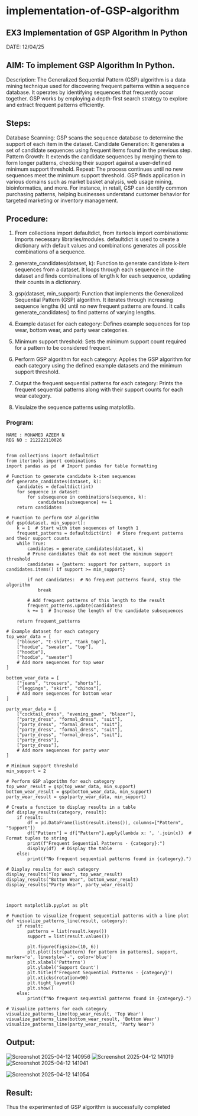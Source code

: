 # implementation-of-GSP-algorithm

## EX3 Implementation of GSP Algorithm In Python
DATE: 12/04/25

## AIM: To implement GSP Algorithm In Python.
Description:
The Generalized Sequential Pattern (GSP) algorithm is a data mining technique used for discovering frequent patterns within a sequence database. It operates by identifying sequences that frequently occur together. GSP works by employing a depth-first search strategy to explore and extract frequent patterns efficiently.

## Steps:
Database Scanning: GSP scans the sequence database to determine the support of each item in the dataset.
Candidate Generation: It generates a set of candidate sequences using frequent items found in the previous step.
Pattern Growth: It extends the candidate sequences by merging them to form longer patterns, checking their support against a user-defined minimum support threshold.
Repeat: The process continues until no new sequences meet the minimum support threshold.
GSP finds application in various domains such as market basket analysis, web usage mining, bioinformatics, and more. For instance, in retail, GSP can identify common purchasing patterns, helping businesses understand customer behavior for targeted marketing or inventory management.

## Procedure:
1. From collections import defaultdict, from itertools import combinations: Imports necessary libraries/modules. defaultdict is used to create a dictionary with default values and combinations generates all possible combinations of a sequence.

2. generate_candidates(dataset, k): Function to generate candidate k-item sequences from a dataset. It loops through each sequence in the dataset and finds combinations of length k for each sequence, updating their counts in a dictionary.

3. gsp(dataset, min_support): Function that implements the Generalized Sequential Pattern (GSP) algorithm. It iterates through increasing sequence lengths (k) until no new frequent patterns are found. It calls generate_candidates() to find patterns of varying lengths.

4. Example dataset for each category: Defines example sequences for top wear, bottom wear, and party wear categories.

5. Minimum support threshold: Sets the minimum support count required for a pattern to be considered frequent.

6. Perform GSP algorithm for each category: Applies the GSP algorithm for each category using the defined example datasets and the minimum support threshold.

7. Output the frequent sequential patterns for each category: Prints the frequent sequential patterns along with their support counts for each wear category.

8. Visulaize the sequence patterns using matplotlib.

### Program:
```
NAME : MOHAMED AZEEM N
REG NO : 212222110026


from collections import defaultdict
from itertools import combinations
import pandas as pd  # Import pandas for table formatting

# Function to generate candidate k-item sequences
def generate_candidates(dataset, k):
    candidates = defaultdict(int)
    for sequence in dataset:
        for subsequence in combinations(sequence, k):
            candidates[subsequence] += 1
    return candidates

# Function to perform GSP algorithm
def gsp(dataset, min_support):
    k = 1  # Start with item sequences of length 1
    frequent_patterns = defaultdict(int)  # Store frequent patterns and their support counts
    while True:
        candidates = generate_candidates(dataset, k)
        # Prune candidates that do not meet the minimum support threshold
        candidates = {pattern: support for pattern, support in candidates.items() if support >= min_support}
        
        if not candidates:  # No frequent patterns found, stop the algorithm
            break
        
        # Add frequent patterns of this length to the result
        frequent_patterns.update(candidates)
        k += 1  # Increase the length of the candidate subsequences
    
    return frequent_patterns

# Example dataset for each category
top_wear_data = [
    ["blouse", "t-shirt", "tank_top"],
    ["hoodie", "sweater", "top"],
    ["hoodie"],
    ["hoodie", "sweater"]
    # Add more sequences for top wear
]

bottom_wear_data = [
    ["jeans", "trousers", "shorts"],
    ["leggings", "skirt", "chinos"],
    # Add more sequences for bottom wear
]

party_wear_data = [
    ["cocktail_dress", "evening_gown", "blazer"],
    ["party_dress", "formal_dress", "suit"],
    ["party_dress", "formal_dress", "suit"],
    ["party_dress", "formal_dress", "suit"],
    ["party_dress", "formal_dress", "suit"],
    ["party_dress"],
    ["party_dress"],
    # Add more sequences for party wear
]

# Minimum support threshold
min_support = 2

# Perform GSP algorithm for each category
top_wear_result = gsp(top_wear_data, min_support)
bottom_wear_result = gsp(bottom_wear_data, min_support)
party_wear_result = gsp(party_wear_data, min_support)

# Create a function to display results in a table
def display_results(category, result):
    if result:
        df = pd.DataFrame(list(result.items()), columns=["Pattern", "Support"])
        df["Pattern"] = df["Pattern"].apply(lambda x: ', '.join(x))  # Format tuples to string
        print(f"Frequent Sequential Patterns - {category}:")
        display(df)  # Display the table
    else:
        print(f"No frequent sequential patterns found in {category}.")

# Display results for each category
display_results("Top Wear", top_wear_result)
display_results("Bottom Wear", bottom_wear_result)
display_results("Party Wear", party_wear_result)



import matplotlib.pyplot as plt

# Function to visualize frequent sequential patterns with a line plot
def visualize_patterns_line(result, category):
    if result:
        patterns = list(result.keys())
        support = list(result.values())

        plt.figure(figsize=(10, 6))
        plt.plot([str(pattern) for pattern in patterns], support, marker='o', linestyle='-', color='blue')
        plt.xlabel('Patterns')
        plt.ylabel('Support Count')
        plt.title(f'Frequent Sequential Patterns - {category}')
        plt.xticks(rotation=90)
        plt.tight_layout()
        plt.show()
    else:
        print(f"No frequent sequential patterns found in {category}.")

# Visualize patterns for each category
visualize_patterns_line(top_wear_result, 'Top Wear')
visualize_patterns_line(bottom_wear_result, 'Bottom Wear')
visualize_patterns_line(party_wear_result, 'Party Wear')

```

## Output:
![Screenshot 2025-04-12 140956](https://github.com/user-attachments/assets/09623430-8c39-46af-ba99-23a0ea956ad3)
![Screenshot 2025-04-12 141019](https://github.com/user-attachments/assets/c8c78feb-f995-4116-80d9-a5f4a2232f6f)
![Screenshot 2025-04-12 141041](https://github.com/user-attachments/assets/2680db00-dcbe-418c-8116-f92af6758afa)

![Screenshot 2025-04-12 141054](https://github.com/user-attachments/assets/0f709e6e-b5e4-4ab3-a51a-1db42e0076b2)


## Result:

Thus the experimented of GSP algorithm is successfully completed
